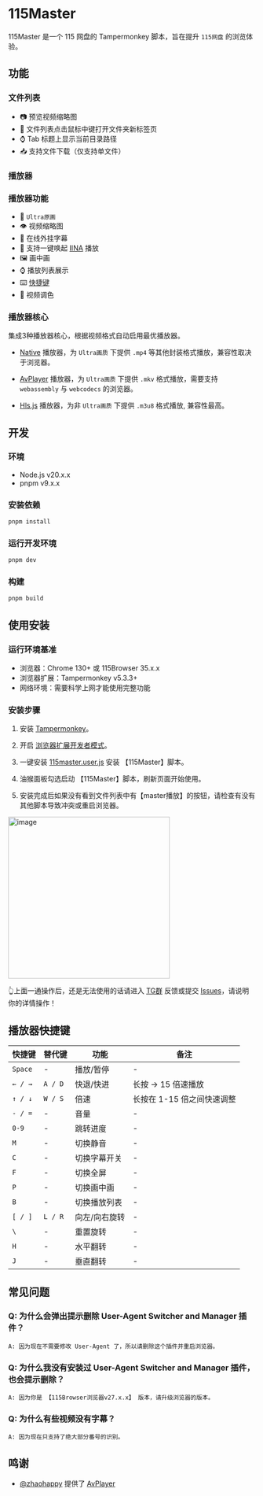 # 115Master

115Master 是一个 115 网盘的 Tampermonkey 脚本，旨在提升 `115网盘` 的浏览体验。

## 功能

### 文件列表

- 📷 预览视频缩略图
- 📄 文件列表点击鼠标中键打开文件夹新标签页
- ⌚ Tab 标题上显示当前目录路径
- 📥 支持文件下载（仅支持单文件）

### 播放器

### 播放器功能

- 🎨 `Ultra原画`
- 👁 视频缩略图
- 🤖 在线外挂字幕
- 🎉 支持一键唤起 [IINA](https://iina.io/) 播放
- 🖼 画中画
- ⌚ 播放列表展示
- ⌨️ [快捷键](#播放器快捷键)
- 🎨 视频调色

### 播放器核心

集成3种播放器核心，根据视频格式自动启用最优播放器。

- [Native](https://developer.mozilla.org/zh-CN/docs/Web/HTML/Reference/Elements/video) 播放器，为 `Ultra画质` 下提供 `.mp4` 等其他封装格式播放，兼容性取决于浏览器。

- [AvPlayer](https://zhaohappy.github.io/libmedia/docs/guide/player) 播放器，为 `Ultra画质` 下提供 `.mkv` 格式播放，需要支持 `webassembly` 与 `webcodecs` 的浏览器。

- [Hls.js](https://github.com/video-dev/hls.js) 播放器，为非 `Ultra画质` 下提供 `.m3u8` 格式播放, 兼容性最高。

## 开发

### 环境

- Node.js v20.x.x
- pnpm v9.x.x

### 安装依赖

```sh
pnpm install
```

### 运行开发环境

```bash
pnpm dev
```

### 构建

```bash
pnpm build
```

## 使用安装

### 运行环境基准

- 浏览器：Chrome 130+ 或 115Browser 35.x.x
- 浏览器扩展：Tampermonkey v5.3.3+
- 网络环境：需要科学上网才能使用完整功能

### 安装步骤

1. 安装 [Tampermonkey](https://www.tampermonkey.net/)。

2. 开启 [浏览器扩展开发者模式](https://www.tampermonkey.net/faq.php#Q209)。

3. 一键安装 [115master.user.js](https://github.com/cbingb666/115master/releases/latest/download/115master.user.js) 安装 【115Master】脚本。

4. 油猴面板勾选启动 【115Master】脚本，刷新页面开始使用。

5. 安装完成后如果没有看到文件列表中有【master播放】的按钮，请检查有没有其他脚本导致冲突或重启浏览器。

<img width="329" alt="image" src="https://github.com/user-attachments/assets/189ac578-0592-43bd-ab75-b62cbe6f5170" />

👆上面一通操作后，还是无法使用的话请进入 [TG群](https://t.me/+EzfL2xXhlOA4ZjBh) 反馈或提交 [Issues](https://github.com/cbingb666/115master/issues)，请说明你的详情操作！

## 播放器快捷键

| 快捷键    | 替代键  | 功能          | 备注                       |
| --------- | ------- | ------------- | -------------------------- |
| `Space`   | -       | 播放/暂停     | -                          |
| ` ← / → ` | `A / D` | 快退/快进     | 长按 → 15 倍速播放         |
| ` ↑ / ↓ ` | `W / S` | 倍速          | 长按在 1-15 倍之间快速调整 |
| ` - / = ` | -       | 音量          | -                          |
| `0-9`     | -       | 跳转进度      | -                          |
| `M`       | -       | 切换静音      | -                          |
| `C`       | -       | 切换字幕开关  | -                          |
| `F`       | -       | 切换全屏      | -                          |
| `P`       | -       | 切换画中画    | -                          |
| `B`       | -       | 切换播放列表  | -                          |
| ` [ / ] ` | `L / R` | 向左/向右旋转 | -                          |
| ` \ `     | -       | 重置旋转      | -                          |
| `H`       | -       | 水平翻转      | -                          |
| `J`       | -       | 垂直翻转      | -                          |

## 常见问题

### Q: 为什么会弹出提示删除 User-Agent Switcher and Manager 插件？

    A: 因为现在不需要修改 User-Agent 了，所以请删除这个插件并重启浏览器。

### Q: 为什么我没有安装过 User-Agent Switcher and Manager 插件，也会提示删除？

    A: 因为你是 【115Browser浏览器v27.x.x】 版本，请升级浏览器的版本。


### Q: 为什么有些视频没有字幕？

    A: 因为现在只支持了绝大部分番号的识别。

## 鸣谢

- [@zhaohappy](https://github.com/zhaohappy) 提供了 [AvPlayer](https://zhaohappy.github.io/libmedia/docs/guide/player) 
